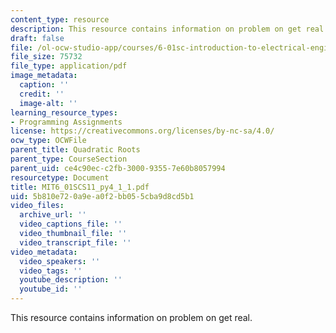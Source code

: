 ```yaml
---
content_type: resource
description: This resource contains information on problem on get real.
draft: false
file: /ol-ocw-studio-app/courses/6-01sc-introduction-to-electrical-engineering-and-computer-science-i-spring-2011/5b810e720a9ea0f2bb055cba9d8cd5b1_MIT6_01SCS11_py4_1_1.pdf
file_size: 75732
file_type: application/pdf
image_metadata:
  caption: ''
  credit: ''
  image-alt: ''
learning_resource_types:
- Programming Assignments
license: https://creativecommons.org/licenses/by-nc-sa/4.0/
ocw_type: OCWFile
parent_title: Quadratic Roots
parent_type: CourseSection
parent_uid: ce4c90ec-c2fb-3000-9355-7e60b8057994
resourcetype: Document
title: MIT6_01SCS11_py4_1_1.pdf
uid: 5b810e72-0a9e-a0f2-bb05-5cba9d8cd5b1
video_files:
  archive_url: ''
  video_captions_file: ''
  video_thumbnail_file: ''
  video_transcript_file: ''
video_metadata:
  video_speakers: ''
  video_tags: ''
  youtube_description: ''
  youtube_id: ''
---
```

This resource contains information on problem on get real.
